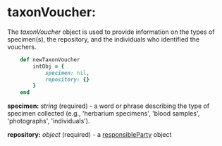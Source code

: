 # taxonVoucher:

The *taxonVoucher* object is used to provide information on the types of specimen(s), the repository, and the individuals who identified the vouchers.

````ruby
    def newTaxonVoucher
        intObj = {
            specimen: nil,
            repository: {}
        }
    end
````

__specimen:__ *string* (required) - a word or phrase describing the type of specimen collected (e.g., 'herbarium specimens', 'blood samples', 'photographs', 'individuals').

__repository:__ *object* (required) - a [responsibleParty](../mdtranslator/responsibleParty.md) object
